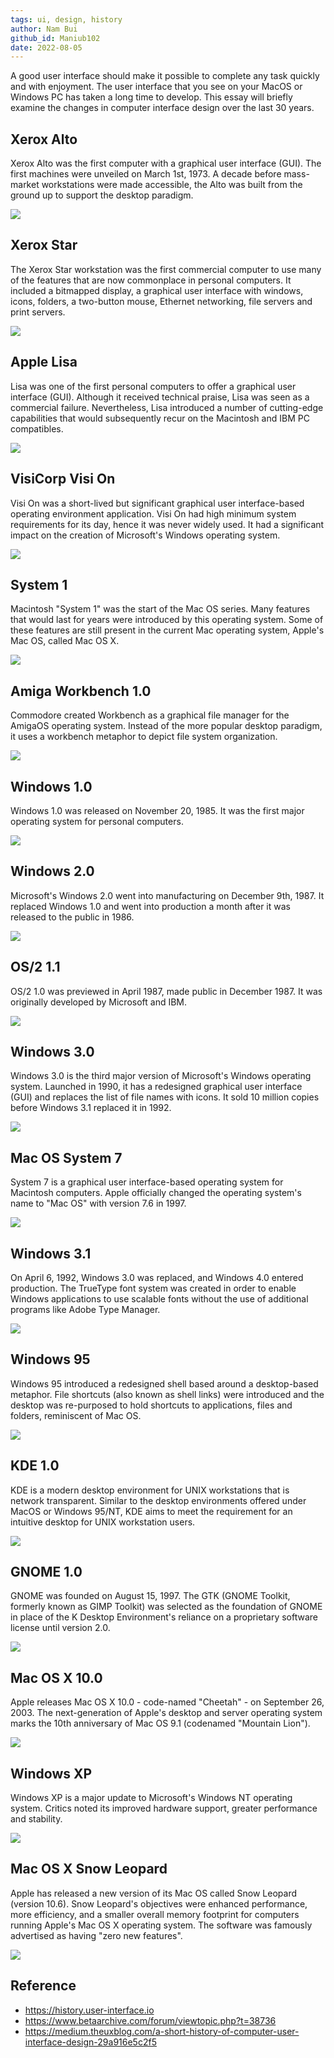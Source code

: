 ```yaml
---
tags: ui, design, history
author: Nam Bui
github_id: Maniub102
date: 2022-08-05
---
```


A good user interface should make it possible to complete any task quickly and with enjoyment. The user interface that you see on your MacOS or Windows PC has taken a long time to develop. This essay will briefly examine the changes in computer interface design over the last 30 years.

## Xerox Alto
Xerox Alto was the first computer with a graphical user interface (GUI). The first machines were unveiled on March 1st, 1973. A decade before mass-market workstations were made accessible, the Alto was built from the ground up to support the desktop paradigm.

![](assets/ui-history_drawing.webp)

## Xerox Star
The Xerox Star workstation was the first commercial computer to use many of the features that are now commonplace in personal computers. It included a bitmapped display, a graphical user interface with windows, icons, folders, a two-button mouse, Ethernet networking, file servers and print servers.

![](assets/ui-history_desktop.webp)

## Apple Lisa
Lisa was one of the first personal computers to offer a graphical user interface (GUI). Although it received technical praise, Lisa was seen as a commercial failure. Nevertheless, Lisa introduced a number of cutting-edge capabilities that would subsequently recur on the Macintosh and IBM PC compatibles.

![](assets/ui-history_desktop-with-applications.webp)

## VisiCorp Visi On
Visi On was a short-lived but significant graphical user interface-based operating environment application. Visi On had high minimum system requirements for its day, hence it was never widely used. It had a significant impact on the creation of Microsoft's Windows operating system.

![](assets/ui-history_1534054320.or.47715.webp)

## System 1
Macintosh "System 1" was the start of the Mac OS series. Many features that would last for years were introduced by this operating system. Some of these features are still present in the current Mac operating system, Apple's Mac OS, called Mac OS X.

![](assets/ui-history_desktop-with-applications.webp)

## Amiga Workbench 1.0
Commodore created Workbench as a graphical file manager for the AmigaOS operating system. Instead of the more popular desktop paradigm, it uses a workbench metaphor to depict file system organization.

![](assets/ui-history_desktop-with-applications.webp)

## Windows 1.0
Windows 1.0 was released on November 20, 1985. It was the first major operating system for personal computers.

![](assets/ui-history_appearance.webp)

## Windows 2.0
Microsoft's Windows 2.0 went into manufacturing on December 9th, 1987. It replaced Windows 1.0 and went into production a month after it was released to the public in 1986.

![](assets/ui-history_desktop-with-applications.webp)

## OS/2 1.1
OS/2 1.0 was previewed in April 1987, made public in December 1987. It was originally developed by Microsoft and IBM.

![](assets/ui-history_control-panel.webp)

## Windows 3.0
Windows 3.0 is the third major version of Microsoft's Windows operating system. Launched in 1990, it has a redesigned graphical user interface (GUI) and replaces the list of file names with icons. It sold 10 million copies before Windows 3.1 replaced it in 1992.

![](assets/ui-history_desktop-with-applications.webp)

## Mac OS System 7
System 7 is a graphical user interface-based operating system for Macintosh computers. Apple officially changed the operating system's name to "Mac OS" with version 7.6 in 1997.

![](assets/ui-history_desktop-with-applications.webp)

## Windows 3.1
On April 6, 1992, Windows 3.0 was replaced, and Windows 4.0 entered production. The TrueType font system was created in order to enable Windows applications to use scalable fonts without the use of additional programs like Adobe Type Manager.

![](assets/ui-history_desktop-with-applications.webp)

## Windows 95
Windows 95 introduced a redesigned shell based around a desktop-based metaphor. File shortcuts (also known as shell links) were introduced and the desktop was re-purposed to hold shortcuts to applications, files and folders, reminiscent of Mac OS.

![](assets/ui-history_desktop-with-applications.webp)

## KDE 1.0
KDE is a modern desktop environment for UNIX workstations that is network transparent. Similar to the desktop environments offered under MacOS or Windows 95/NT, KDE aims to meet the requirement for an intuitive desktop for UNIX workstation users.

![](assets/ui-history_desktop-with-applications.gif)

## GNOME 1.0
GNOME was founded on August 15, 1997. The GTK (GNOME Toolkit, formerly known as GIMP Toolkit) was selected as the foundation of GNOME in place of the K Desktop Environment's reliance on a proprietary software license until version 2.0.

![](assets/ui-history_desktop.gif)

## Mac OS X 10.0
Apple releases Mac OS X 10.0 - code-named "Cheetah" - on September 26, 2003. The next-generation of Apple's desktop and server operating system marks the 10th anniversary of Mac OS 9.1 (codenamed "Mountain Lion").

![](assets/ui-history_applications.webp)

## Windows XP
Windows XP is a major update to Microsoft's Windows NT operating system. Critics noted its improved hardware support, greater performance and stability.

![](assets/ui-history_desktop-with-applications.webp)

## Mac OS X Snow Leopard
Apple has released a new version of its Mac OS called Snow Leopard (version 10.6). Snow Leopard's objectives were enhanced performance, more efficiency, and a smaller overall memory footprint for computers running Apple's Mac OS X operating system. The software was famously advertised as having "zero new features".

![](assets/ui-history_desktop.webp)

## Reference
- https://history.user-interface.io
- https://www.betaarchive.com/forum/viewtopic.php?t=38736
- https://medium.theuxblog.com/a-short-history-of-computer-user-interface-design-29a916e5c2f5
